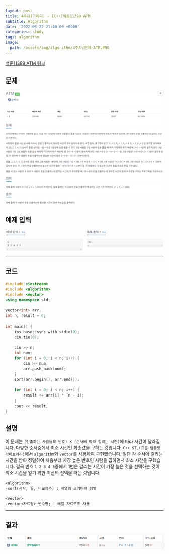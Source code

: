 ```yaml
---
layout: post
title: 4주차(그리디) - [C++]백준11399 ATM
subtitle: Algorithm
date: '2022-03-22 21:00:00 +0900'
categories: study
tags: algorithm
image:
  path: /assets/img/algorithm/4주차/문제-ATM.PNG
---
```


[백준11399 ATM 링크](https://www.acmicpc.net/problem/11399)

## 문제
![문제](/assets/img/algorithm/4주차/문제-ATM.PNG)

## 예제 입력
![예제](/assets/img/algorithm/4주차/예제-ATM.PNG)

---

## 코드
```cpp
#include <iostream>
#include <algorithm>
#include <vector>
using namespace std;

vector<int> arr;
int n, result = 0;

int main() {
	ios_base::sync_with_stdio(0);
	cin.tie(0);

	cin >> n;
	int num;
	for (int i = 0; i < n; i++) {
		cin >> num;
		arr.push_back(num);
	}
	sort(arr.begin(), arr.end());

	for (int i = 0; i < n; i++) {
		result += arr[i] * (n - i);
	}
	cout << result;
}
```
## 설명
 이 문제는 `(인출하는 사람들의 번호) X (순서에 따라 걸리는 시간)`에 따라 시간이 달라집니다. 다양한 순서중에서 최소 시간인 최솟값을 구하는 것입니다.
 `C++ STL(표준 템플릿 라이브러리)`에서 `algorithm`와 `vector`를 사용하여 구현했습니다.
 일단 각 순서에 걸리는 시간을 받아 정렬하여 처음부터 가장 높은 번호인 사람을 곱하면서 최소 시간을 구했습니다. 결국 번호 `1 2 3 4 5`중에서 1번은 걸리는 시간이 가장 높은 것을 선택하는 것이 최소 시간을 얻기 위한 최선의 선택을 하는 것입니다.
```
<algorithm>
-sort(시작, 끝, 비교함수) : 배열의 크기만큼 정렬

<vector>
-vector<자료형> 변수명; : 배열 자료구조 사용
```
---

## 결과
![결과](/assets/img/algorithm/4주차/결과-ATM.PNG)